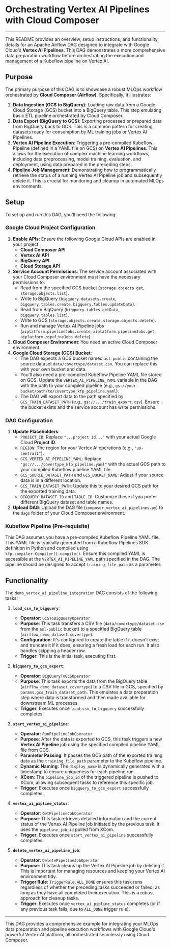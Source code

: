 # Orchestrating Vertex AI Pipelines with Cloud Composer

---

This README provides an overview, setup instructions, and functionality details for an Apache Airflow DAG designed to integrate with Google Cloud's **Vertex AI Pipelines**. This DAG demonstrates a more comprehensive data preparation workflow before orchestrating the execution and management of a Kubeflow pipeline on Vertex AI.

## Purpose

The primary purpose of this DAG is to showcase a robust MLOps workflow orchestrated by **Cloud Composer (Airflow)**. Specifically, it illustrates:

1.  **Data Ingestion (GCS to BigQuery)**: Loading raw data from a Google Cloud Storage (GCS) bucket into a BigQuery table. This step emulating basic ETL pipeline orchestrated by Cloud Composer.
2.  **Data Export (BigQuery to GCS)**: Exporting processed or prepared data from BigQuery back to GCS. This is a common pattern for creating datasets ready for consumption by ML training jobs or Vertex AI Pipelines.
3.  **Vertex AI Pipeline Execution**: Triggering a pre-compiled Kubeflow Pipeline (defined in a YAML file on GCS) on **Vertex AI Pipelines**. This allows for the execution of complex machine learning workflows, including data preprocessing, model training, evaluation, and deployment, using data prepared in the preceding steps.
4.  **Pipeline Job Management**: Demonstrating how to programmatically retrieve the status of a running Vertex AI Pipeline job and subsequently delete it. This is crucial for monitoring and cleanup in automated MLOps environments.

## Setup

To set up and run this DAG, you'll need the following:

### Google Cloud Project Configuration

1.  **Enable APIs**: Ensure the following Google Cloud APIs are enabled in your project:
    * **Cloud Composer API**
    * **Vertex AI API**
    * **BigQuery API**
    * **Cloud Storage API**
2.  **Service Account Permissions**: The service account associated with your Cloud Composer environment must have the necessary permissions to:
    * Read from the specified GCS bucket (`storage.objects.get`, `storage.objects.list`).
    * Write to BigQuery (`bigquery.datasets.create`, `bigquery.tables.create`, `bigquery.tables.updateData`).
    * Read from BigQuery (`bigquery.tables.getData`, `bigquery.tables.list`).
    * Write to GCS (`storage.objects.create`, `storage.objects.delete`).
    * Run and manage Vertex AI Pipeline jobs (`aiplatform.pipelineJobs.create`, `aiplatform.pipelineJobs.get`, `aiplatform.pipelineJobs.delete`).
3.  **Cloud Composer Environment**: You need an active Cloud Composer environment.
4.  **Google Cloud Storage (GCS) Bucket**:
    * The DAG expects a GCS bucket named `asl-public` containing the source dataset `data/covertype/dataset.csv`. You can replace this with your own bucket and data.
    * You'll also need a pre-compiled Kubeflow Pipeline YAML file stored on GCS. Update the `VERTEX_AI_PIPELINE_YAML` variable in the DAG with the path to your compiled pipeline (e.g., `gs://your-bucket/path/to/covertype_kfp_pipeline.yaml`).
    * The DAG will export data to the path specified by `GCS_TRAIN_DATASET_PATH` (e.g., `gs://.../train_export.csv`). Ensure the bucket exists and the service account has write permissions.

### DAG Configuration

1.  **Update Placeholders**:
    * `PROJECT_ID`: Replace `"...project id..."` with your actual Google Cloud **Project ID**.
    * `REGION`: The region for your Vertex AI operations (e.g., `"us-central1"`).
    * `GCS_VERTEX_AI_PIPELINE_YAML`: Replace `"gs://.../covertype_kfp_pipeline.yaml"` with the actual GCS path to your compiled Kubeflow pipeline YAML file.
    * `GCS_SOURCE_DATASET_PATH` and `GCS_BUCKET_NAME`: Adjust if your source data is in a different location.
    * `GCS_TRAIN_DATASET_PATH`: Update this to your desired GCS path for the exported training data.
    * `BIGQUERY_DATASET_ID` and `TABLE_ID`: Customize these if you prefer different BigQuery dataset and table names.
2.  **Upload DAG**: Upload the DAG file (`composer_vertex_ai_pipelines.py`) to the `dags` folder of your Cloud Composer environment.

### Kubeflow Pipeline (Pre-requisite)

This DAG assumes you have a pre-compiled Kubeflow Pipeline YAML file. This YAML file is typically generated from a Kubeflow Pipelines SDK definition in Python and compiled using `kfp.compiler.Compiler().compile()`. Ensure this compiled YAML is accessible at the `VERTEX_AI_PIPELINE_YAML` path specified in the DAG. The pipeline should be designed to accept `training_file_path` as a parameter.

## Functionality

The `demo_vertex_ai_pipeline_integration` DAG consists of the following tasks:

1.  **`load_csv_to_bigquery`**:
    * **Operator**: `GCSToBigQueryOperator`
    * **Purpose**: This task transfers a CSV file (`data/covertype/dataset.csv` from the `asl-public` bucket) to a specified BigQuery table (`airflow_demo_dataset.covertype`).
    * **Configuration**: It's configured to create the table if it doesn't exist and truncate it if it does, ensuring a fresh load for each run. It also handles skipping a header row.
    * **Trigger**: This is the initial task, executing first.

2.  **`bigquery_to_gcs_export`**:
    * **Operator**: `BigQueryToGCSOperator`
    * **Purpose**: This task exports the data from the BigQuery table (`airflow_demo_dataset.covertype`) to a CSV file in GCS, specified by `params.gcs_train_dataset_path`. This emulates a data preparation step where data is transformed and then made available for downstream ML processes.
    * **Trigger**: Executes once `load_csv_to_bigquery` successfully completes.

3.  **`start_vertex_ai_pipeline`**:
    * **Operator**: `RunPipelineJobOperator`
    * **Purpose**: After the data is exported to GCS, this task triggers a new **Vertex AI Pipeline** job using the specified compiled pipeline YAML file from GCS.
    * **Parameter Passing**: It passes the GCS path of the exported training data as the `training_file_path` parameter to the Kubeflow pipeline.
    * **Dynamic Naming**: The `display_name` is dynamically generated with a timestamp to ensure uniqueness for each pipeline run.
    * **XCom**: The `pipeline_job_id` of the triggered pipeline is pushed to XCom, allowing subsequent tasks to reference this specific job.
    * **Trigger**: Executes once `bigquery_to_gcs_export` successfully completes.

4.  **`vertex_ai_pipline_status`**:
    * **Operator**: `GetPipelineJobOperator`
    * **Purpose**: This task retrieves detailed information and the current status of the Vertex AI Pipeline job initiated by the previous task. It uses the `pipeline_job_id` pulled from XCom.
    * **Trigger**: Executes once `start_vertex_ai_pipeline` successfully completes.

5.  **`delete_vertex_ai_pipeline_job`**:
    * **Operator**: `DeletePipelineJobOperator`
    * **Purpose**: This task cleans up the Vertex AI Pipeline job by deleting it. This is important for managing resources and keeping your Vertex AI environment tidy.
    * **Trigger Rule**: `TriggerRule.ALL_DONE` ensures this task runs regardless of whether the preceding tasks succeeded or failed, as long as they have all completed their execution. This is a robust approach for cleanup tasks.
    * **Trigger**: Executes once `vertex_ai_pipline_status` completes (or if any previous task fails, due to `ALL_DONE` trigger rule).

---

This DAG provides a comprehensive example for integrating your MLOps data preparation and pipeline execution workflows with Google Cloud's powerful Vertex AI platform, all orchestrated seamlessly using Cloud Composer.
